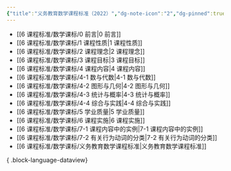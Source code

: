 ```yaml
---
{"title":"义务教育数学课程标准（2022）","dg-note-icon":"2","dg-pinned":true,"dg-publish":true,"permalink":"/6 课程标准/数学课标/义务教育数学课程标准/","pinned":true,"dgPassFrontmatter":true,"noteIcon":"2"}
---
```




- [[6 课程标准/数学课标/0 前言\|0 前言]]
- [[6 课程标准/数学课标/1 课程性质\|1 课程性质]]
- [[6 课程标准/数学课标/2 课程理念\|2 课程理念]]
- [[6 课程标准/数学课标/3 课程目标\|3 课程目标]]
- [[6 课程标准/数学课标/4 课程内容\|4 课程内容]]
- [[6 课程标准/数学课标/4-1 数与代数\|4-1 数与代数]]
- [[6 课程标准/数学课标/4-2 图形与几何\|4-2 图形与几何]]
- [[6 课程标准/数学课标/4-3 统计与概率\|4-3 统计与概率]]
- [[6 课程标准/数学课标/4-4 综合与实践\|4-4 综合与实践]]
- [[6 课程标准/数学课标/5 学业质量\|5 学业质量]]
- [[6 课程标准/数学课标/6 课程实施\|6 课程实施]]
- [[6 课程标准/数学课标/7-1 课程内容中的实例\|7-1 课程内容中的实例]]
- [[6 课程标准/数学课标/7-2 有关行为动词的分类\|7-2 有关行为动词的分类]]
- [[6 课程标准/数学课标/义务教育数学课程标准\|义务教育数学课程标准]]

{ .block-language-dataview}